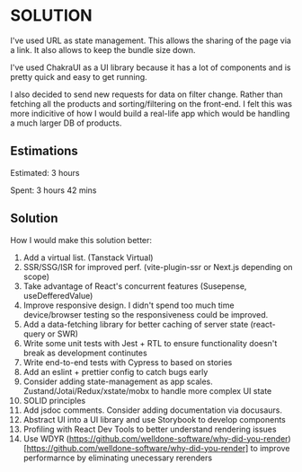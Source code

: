SOLUTION
========
I've used URL as state management. This allows the sharing of the page via a link. It also allows to keep the bundle size down.

I've used ChakraUI as a UI library because it has a lot of components and is pretty quick and easy to get running.

I also decided to send new requests for data on filter change. Rather than fetching all the products and sorting/filtering on the front-end. I felt this was more indicitive of how I would build a real-life app which would be handling a much larger DB of products.

Estimations
----------
Estimated: 3 hours

Spent: 3 hours 42 mins


Solution
--------
How I would make this solution better:

1. Add a virtual list. (Tanstack Virtual)
2. SSR/SSG/ISR for improved perf. (vite-plugin-ssr or Next.js depending on scope) 
3. Take advantage of React's concurrent features (Susepense, useDefferedValue)
4. Improve responsive design. I didn't spend too much time device/browser testing so the responsiveness could be improved.
5. Add a data-fetching library for better caching of server state (react-query or SWR)
6. Write some unit tests with Jest + RTL to ensure functionality doesn't break as development continutes
7. Write end-to-end tests with Cypress to based on stories
8. Add an eslint + prettier config to catch bugs early
9. Consider adding state-management as app scales. Zustand/Jotai/Redux/xstate/mobx to handle more complex UI state 
10. SOLID principles
11. Add jsdoc comments. Consider adding documentation via docusaurs.
12. Abstract UI into a UI library and use Storybook to develop components
13. Profiling with React Dev Tools to better understand rendering issues
14. Use WDYR (https://github.com/welldone-software/why-did-you-render)[https://github.com/welldone-software/why-did-you-render] to improve performarnce by eliminating unecessary rerenders